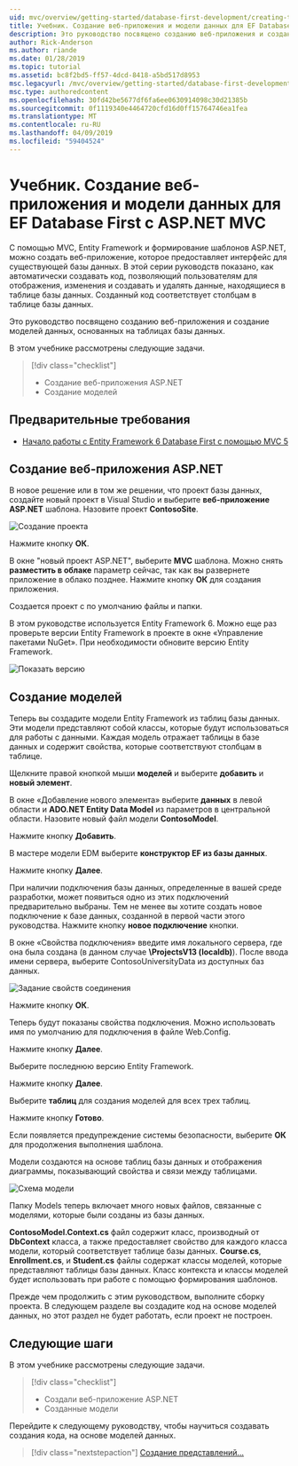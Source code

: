 ```yaml
---
uid: mvc/overview/getting-started/database-first-development/creating-the-web-application
title: Учебник. Создание веб-приложения и модели данных для EF Database First с ASP.NET MVC
description: Это руководство посвящено созданию веб-приложения и создание моделей данных, основанных на таблицах базы данных.
author: Rick-Anderson
ms.author: riande
ms.date: 01/28/2019
ms.topic: tutorial
ms.assetid: bc8f2bd5-ff57-4dcd-8418-a5bd517d8953
msc.legacyurl: /mvc/overview/getting-started/database-first-development/creating-the-web-application
msc.type: authoredcontent
ms.openlocfilehash: 30fd42be5677df6fa6ee0630914098c30d21385b
ms.sourcegitcommit: 0f1119340e4464720cfd16d0ff15764746ea1fea
ms.translationtype: MT
ms.contentlocale: ru-RU
ms.lasthandoff: 04/09/2019
ms.locfileid: "59404524"
---
```

# <a name="tutorial-create-the-web-application-and-data-models-for-ef-database-first-with-aspnet-mvc"></a>Учебник. Создание веб-приложения и модели данных для EF Database First с ASP.NET MVC

 С помощью MVC, Entity Framework и формирование шаблонов ASP.NET, можно создать веб-приложение, которое предоставляет интерфейс для существующей базы данных. В этой серии руководств показано, как автоматически создавать код, позволяющий пользователям для отображения, изменения и создавать и удалять данные, находящиеся в таблице базы данных. Созданный код соответствует столбцам в таблице базы данных.

Это руководство посвящено созданию веб-приложения и создание моделей данных, основанных на таблицах базы данных.

В этом учебнике рассмотрены следующие задачи.

> [!div class="checklist"]
> * Создание веб-приложения ASP.NET
> * Создание моделей

## <a name="prerequisites"></a>Предварительные требования

* [Начало работы с Entity Framework 6 Database First с помощью MVC 5](setting-up-database.md)

## <a name="create-an-aspnet-web-app"></a>Создание веб-приложения ASP.NET

В новое решение или в том же решении, что проект базы данных, создайте новый проект в Visual Studio и выберите **веб-приложение ASP.NET** шаблона. Назовите проект **ContosoSite**.

![Создание проекта](creating-the-web-application/_static/image1.png)

Нажмите кнопку **ОК**.

В окне "новый проект ASP.NET", выберите **MVC** шаблона. Можно снять **разместить в облаке** параметр сейчас, так как вы развернете приложение в облако позднее. Нажмите кнопку **ОК** для создания приложения.

Создается проект с по умолчанию файлы и папки.

В этом руководстве используется Entity Framework 6. Можно еще раз проверьте версии Entity Framework в проекте в окне «Управление пакетами NuGet». При необходимости обновите версию Entity Framework.

![Показать версию](creating-the-web-application/_static/image3.png)

## <a name="generate-the-models"></a>Создание моделей

Теперь вы создадите модели Entity Framework из таблиц базы данных. Эти модели представляют собой классы, которые будут использоваться для работы с данными. Каждая модель отражает таблицы в базе данных и содержит свойства, которые соответствуют столбцам в таблице.

Щелкните правой кнопкой мыши **моделей** и выберите **добавить** и **новый элемент**.

В окне «Добавление нового элемента» выберите **данных** в левой области и **ADO.NET Entity Data Model** из параметров в центральной области. Назовите новый файл модели **ContosoModel**.

Нажмите кнопку **Добавить**.

В мастере модели EDM выберите **конструктор EF из базы данных**.

Нажмите кнопку **Далее**.

При наличии подключения базы данных, определенные в вашей среде разработки, может появиться одно из этих подключений предварительно выбраны. Тем не менее вы хотите создать новое подключение к базе данных, созданной в первой части этого руководства. Нажмите кнопку **новое подключение** кнопки.

В окне «Свойства подключения» введите имя локального сервера, где она была создана (в данном случае **\ProjectsV13 (localdb)**). После ввода имени сервера, выберите ContosoUniversityData из доступных баз данных.

![Задание свойств соединения](creating-the-web-application/_static/image8.png)

Нажмите кнопку **ОК**.

Теперь будут показаны свойства подключения. Можно использовать имя по умолчанию для подключения в файле Web.Config.

Нажмите кнопку **Далее**.

Выберите последнюю версию Entity Framework.

Нажмите кнопку **Далее**.

Выберите **таблиц** для создания моделей для всех трех таблиц.

Нажмите кнопку **Готово**.

Если появляется предупреждение системы безопасности, выберите **ОК** для продолжения выполнения шаблона.

Модели создаются на основе таблиц базы данных и отображения диаграммы, показывающий свойства и связи между таблицами.

![Схема модели](creating-the-web-application/_static/image11.png)

Папку Models теперь включает много новых файлов, связанные с моделями, которые были созданы из базы данных.

**ContosoModel.Context.cs** файл содержит класс, производный от **DbContext** класса, а также предоставляет свойство для каждого класса модели, который соответствует таблице базы данных. **Course.cs**, **Enrollment.cs**, и **Student.cs** файлы содержат классы моделей, которые представляют таблицы базы данных. Класс контекста и классы моделей будет использовать при работе с помощью формирования шаблонов.

Прежде чем продолжить с этим руководством, выполните сборку проекта. В следующем разделе вы создадите код на основе моделей данных, но этот раздел не будет работать, если проект не построен.

## <a name="next-steps"></a>Следующие шаги

В этом учебнике рассмотрены следующие задачи.

> [!div class="checklist"]
> * Создали веб-приложение ASP.NET
> * Созданные модели

Перейдите к следующему руководству, чтобы научиться создавать создания кода, на основе моделей данных.
> [!div class="nextstepaction"]
> [Создание представлений...](generating-views.md)
